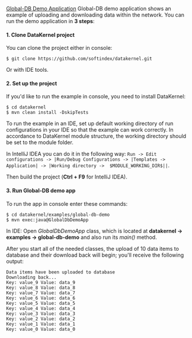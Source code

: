 [Global-DB Demo Application](https://github.com/softindex/datakernel/blob/master/examples/global-db-demo/src/main/java/io/global/db/demo/GlobalDbDemoApp.java)
Global-DB demo application shows an example of uploading and downloading data within the network.
You can run the demo application in **3 steps**:

#### 1. Clone DataKernel project
You can clone the project either in console:
```
$ git clone https://github.com/softindex/datakernel.git
```
Or with IDE tools.

#### 2. Set up the project

If you'd like to run the example in console, you need to install DataKernel:
```
$ cd datakernel
$ mvn clean install -DskipTests
```

To run the example in an IDE, set up default working directory of run configurations in your IDE so that the example can 
work correctly. In accordance to DataKernel module structure, the working directory should be set to the module folder. 

In IntelliJ IDEA you can do it in the following way:
`Run -> Edit configurations -> |Run/Debug Configurations -> |Templates -> Application| -> |Working directory -> 
$MODULE_WORKING_DIR$||`.

Then build the project (**Ctrl + F9** for IntelliJ IDEA).

#### 3. Run Global-DB demo app

To run the app in console enter these commands:
```
$ cd datakernel/examples/global-db-demo
$ mvn exec:java@GlobalDbDemoApp
```
In IDE:
Open *GlobalDbDemoApp* class, which is located at **datakernel -> examples -> global-db-demo** and also run its 
*main()* method.

After you start all of the needed classes, the upload of 10 data items to database and their download back will begin; 
you'll receive the following output:
```
Data items have been uploaded to database
Downloading back...
Key: value_9 Value: data_9
Key: value_8 Value: data_8
Key: value_7 Value: data_7
Key: value_6 Value: data_6
Key: value_5 Value: data_5
Key: value_4 Value: data_4
Key: value_3 Value: data_3
Key: value_2 Value: data_2
Key: value_1 Value: data_1
Key: value_0 Value: data_0
```